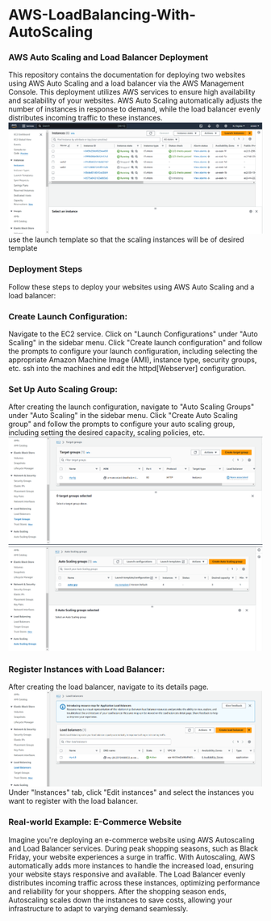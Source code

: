 # AWS-LoadBalancing-With-AutoScaling
### AWS Auto Scaling and Load Balancer Deployment
This repository contains the documentation for deploying two websites using AWS Auto Scaling and a load balancer via the AWS Management Console.
This deployment utilizes AWS services to ensure high availability and scalability of your websites. AWS Auto Scaling automatically adjusts the number of instances in response to demand, while the load balancer evenly distributes incoming traffic to these instances.
![GitHub Logo](https://github.com/NimishRathi/AWS-LoadBalancing-With-AutoScaling/blob/313ab7f14a7f46eca3a9828557620f5493050b14/Screenshot%202024-04-03%20013334.png)
use the launch template so that the scaling instances will be of desired template 
### Deployment Steps
Follow these steps to deploy your websites using AWS Auto Scaling and a load balancer:

### Create Launch Configuration:
Navigate to the EC2 service.
Click on "Launch Configurations" under "Auto Scaling" in the sidebar menu.
Click "Create launch configuration" and follow the prompts to configure your launch configuration, including selecting the appropriate Amazon Machine Image (AMI), instance type, security groups, etc.
ssh into the machines and edit the httpd[Webserver] configuration.


### Set Up Auto Scaling Group:
After creating the launch configuration, navigate to "Auto Scaling Groups" under "Auto Scaling" in the sidebar menu.
Click "Create Auto Scaling group" and follow the prompts to configure your auto scaling group, including setting the desired capacity, scaling policies, etc.
![GitHub Logo](https://github.com/NimishRathi/AWS-LoadBalancing-With-AutoScaling/blob/313ab7f14a7f46eca3a9828557620f5493050b14/Screenshot%202024-04-03%20013417.png)
![GitHub Logo](https://github.com/NimishRathi/AWS-LoadBalancing-With-AutoScaling/blob/313ab7f14a7f46eca3a9828557620f5493050b14/Screenshot%202024-04-03%20013351.png)


### Register Instances with Load Balancer:
After creating the load balancer, navigate to its details page.
![GitHub Logo](https://github.com/NimishRathi/AWS-LoadBalancing-With-AutoScaling/blob/313ab7f14a7f46eca3a9828557620f5493050b14/Screenshot%202024-04-03%20013406.png)
Under "Instances" tab, click "Edit instances" and select the instances you want to register with the load balancer.

### Real-world Example: E-Commerce Website
Imagine you're deploying an e-commerce website using AWS Autoscaling and Load Balancer services. During peak shopping seasons, such as Black Friday, your website experiences a surge in traffic. With Autoscaling, AWS automatically adds more instances to handle the increased load, ensuring your website stays responsive and available. The Load Balancer evenly distributes incoming traffic across these instances, optimizing performance and reliability for your shoppers. After the shopping season ends, Autoscaling scales down the instances to save costs, allowing your infrastructure to adapt to varying demand seamlessly.




